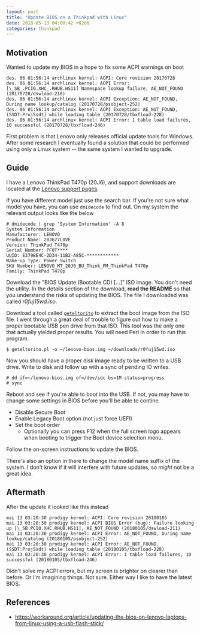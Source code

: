 ```yaml
---
layout: post
title: "Update BIOS on a Thinkpad with Linux"
date: 2018-05-13 04:00:42 +0200
categories: thinkpad
---
```


## Motivation

Wanted to update my BIOS in a hope to fix some ACPI warnings on boot

    des. 06 01:56:14 archlinux kernel: ACPI: Core revision 20170728
    des. 06 01:56:14 archlinux kernel: ACPI Error: [\_SB_.PCI0.XHC_.RHUB.HS11] Namespace lookup failure, AE_NOT_FOUND (20170728/dswload-210)
    des. 06 01:56:14 archlinux kernel: ACPI Exception: AE_NOT_FOUND, During name lookup/catalog (20170728/psobject-252)
    des. 06 01:56:14 archlinux kernel: ACPI Exception: AE_NOT_FOUND, (SSDT:ProjSsdt) while loading table (20170728/tbxfload-228)
    des. 06 01:56:14 archlinux kernel: ACPI Error: 1 table load failures, 10 successful (20170728/tbxfload-246)

First problem is that Lenovo only releases official update tools for Windows.
After some research I eventually found a solution that could be performed
using only a Linux system -- the same system I wanted to upgrade.

## Guide

I have a Lenovo ThinkPad T470p (20J6), and support downloads are located at the
[Lenovo support pages](https://pcsupport.lenovo.com/no/en/products/LAPTOPS-AND-NETBOOKS/THINKPAD-T-SERIES-LAPTOPS/THINKPAD-T470P/20J6/downloads/DS120708).

If you have different model just use the search bar. If you're not sure what
model you have, you can use `dmidecode` to find out. On my system the relevant
output looks like the below

    # dmidecode | grep 'System Information' -A 8
    System Information
    Manufacturer: LENOVO
    Product Name: 20J677LOVE
    Version: ThinkPad T470p
    Serial Number: PF0T****
    UUID: E379BE4C-2D34-11B2-A85C-************
    Wake-up Type: Power Switch
    SKU Number: LENOVO_MT_20J6_BU_Think_FM_ThinkPad T470p
    Family: ThinkPad T470p

Download the "BIOS Update (Bootable CD) [...]" ISO image. You don't need the
utility. In the details section of the download, **read the README** so that
you understand the risks of updating the BIOS. The file I downloaded was
called *r0fuj15wd.iso*.

Download a tool called [`geteltorito`][geteltorito] to extract the boot image from
the ISO file. I went through a great deal of trouble to figure out how to make
a proper bootable USB pen drive from that ISO. This tool was the only one that
actually yielded proper results. You will need Perl in order to run this
program.

    $ geteltorito.pl -o ~/lenovo-bios.img ~/downloads/r0fuj15wd.iso

Now you should have a proper disk image ready to be written to a USB drive.
Write to disk and follow up with a sync of pending IO writes.

    # dd if=~/lenovo-bios.img of=/dev/sdc bs=1M status=progress
    # sync

Reboot and see if you're able to boot into the USB. If not, you may have to
change some settings in BIOS before you'll be able to contine.

  - Disable Secure Boot
  - Enable Legacy Boot option (not just force UEFI)
  - Set the boot order
    - Optionally you can press F12 when the full screen logo appears when
      booting to trigger the Boot device selection menu.

Follow the on-screen instructions to update the BIOS.

There's also an option in there to change the model name suffix of the system.
I don't know if it will interfere with future updates, so *might* not be a
great idea.

## Aftermath

After the update it looked like this instead

    mai 13 03:20:30 prodigy kernel: ACPI: Core revision 20180105
    mai 13 03:20:30 prodigy kernel: ACPI BIOS Error (bug): Failure looking up [\_SB.PCI0.XHC.RHUB.HS11], AE_NOT_FOUND (20180105/dswload-211)
    mai 13 03:20:30 prodigy kernel: ACPI Error: AE_NOT_FOUND, During name lookup/catalog (20180105/psobject-252)
    mai 13 03:20:30 prodigy kernel: ACPI Error: AE_NOT_FOUND, (SSDT:ProjSsdt) while loading table (20180105/tbxfload-228)
    mai 13 03:20:30 prodigy kernel: ACPI Error: 1 table load failures, 10 successful (20180105/tbxfload-246)

Didn't solve my ACPI errors, but my screen is brighter on clearer than before.
Or I'm imagining things. Not sure. Either way I like to have the latest BIOS.

## References
- https://workaround.org/article/updating-the-bios-on-lenovo-laptops-from-linux-using-a-usb-flash-stick/

[geteltorito]: https://userpages.uni-koblenz.de/~krienke/ftp/noarch/geteltorito/
